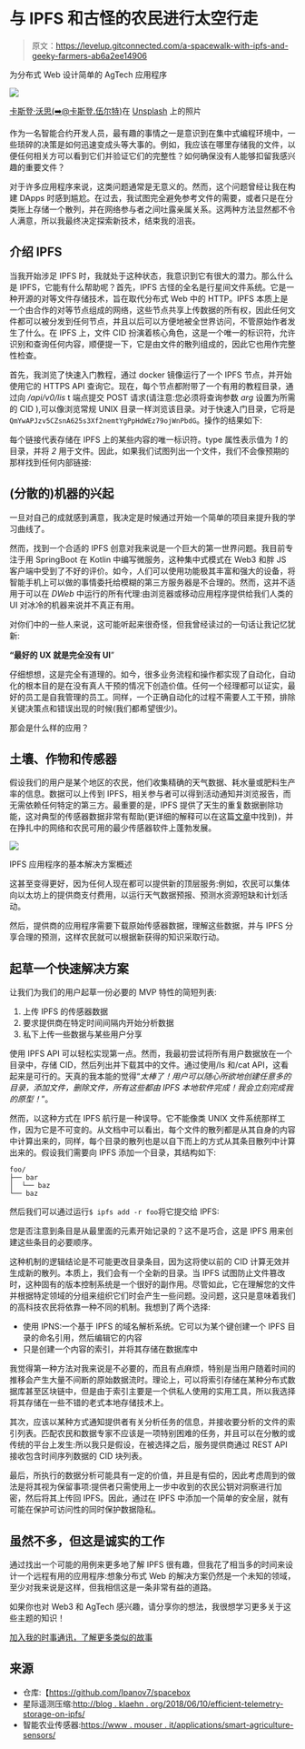 # 与 IPFS 和古怪的农民进行太空行走

> 原文：<https://levelup.gitconnected.com/a-spacewalk-with-ipfs-and-geeky-farmers-ab6a2ee14906>

为分布式 Web 设计简单的 AgTech 应用程序

![](img/19ff6f6194a190c5dd282a5f431317f1.png)

[卡斯登·沃思(➡️@卡斯登.伍尔特)](https://unsplash.com/@karsten_wuerth?utm_source=medium&utm_medium=referral)在 [Unsplash](https://unsplash.com?utm_source=medium&utm_medium=referral) 上的照片

作为一名智能合约开发人员，最有趣的事情之一是意识到在集中式编程环境中，一些琐碎的决策是如何迅速变成头等大事的。例如，我应该在哪里存储我的文件，以便任何相关方可以看到它们并验证它们的完整性？如何确保没有人能够扣留我感兴趣的重要文件？

对于许多应用程序来说，这类问题通常是无意义的。然而，这个问题曾经让我在构建 DApps 时感到尴尬。在过去，我试图完全避免参考文件的需要，或者只是在分类账上存储一个散列，并在网络参与者之间吐露亲属关系。这两种方法显然都不令人满意，所以我最终决定探索新技术，结束我的沮丧。

## 介绍 IPFS

当我开始涉足 IPFS 时，我就处于这种状态，我意识到它有很大的潜力。那么什么是 IPFS，它能有什么帮助呢？首先，IPFS 古怪的全名是行星间文件系统。它是一种开源的对等文件存储技术，旨在取代分布式 Web 中的 HTTP。IPFS 本质上是一个由合作的对等节点组成的网络，这些节点共享上传数据的所有权，因此任何文件都可以被分发到任何节点，并且以后可以方便地被全世界访问，不管原始作者发生了什么。在 IPFS 上，文件 CID 扮演着核心角色，这是一个唯一的标识符，允许识别和查询任何内容，顺便提一下，它是由文件的散列组成的，因此它也用作完整性检查。

首先，我浏览了快速入门教程，通过 docker 镜像运行了一个 IPFS 节点，并开始使用它的 HTTPS API 查询它。现在，每个节点都附带了一个有用的教程目录，通过向 */api/v0/lis* t 端点提交 POST 请求(请注意:您必须将查询参数 *arg* 设置为所需的 CID ),可以像浏览常规 UNIX 目录一样浏览该目录。对于快速入门目录，它将是`QmYwAPJzv5CZsnA625s3Xf2nemtYgPpHdWEz79ojWnPbdG`。操作的结果如下:

每个链接代表存储在 IPFS 上的某些内容的唯一标识符。type 属性表示值为 *1* 的目录，并将 *2* 用于文件。因此，如果我们试图列出一个文件，我们不会像预期的那样找到任何内部链接:

## (分散的)机器的兴起

一旦对自己的成就感到满意，我决定是时候通过开始一个简单的项目来提升我的学习曲线了。

然而，找到一个合适的 IPFS 创意对我来说是一个巨大的第一世界问题。我目前专注于用 SpringBoot 在 Kotlin 中编写微服务，这种集中式模式在 Web3 和胖 JS 客户端中受到了不好的评价。如今，人们可以使用功能极其丰富和强大的设备，将智能手机上可以做的事情委托给模糊的第三方服务器是不合理的。然而，这并不适用于可以在 *DWeb* 中运行的所有代理:由浏览器或移动应用程序提供给我们人类的 UI 对冰冷的机器来说并不真正有用。

对你们中的一些人来说，这可能听起来很奇怪，但我曾经读过的一句话让我记忆犹新:

**“最好的 UX 就是完全没有 UI**”

仔细想想，这是完全有道理的。如今，很多业务流程和操作都实现了自动化，自动化的根本目的是在没有真人干预的情况下创造价值。任何一个经理都可以证实，最好的员工是自我管理的员工。同样，一个正确自动化的过程不需要人工干预，排除关键决策点和错误出现的时候(我们都希望很少)。

那会是什么样的应用？

## 土壤、作物和传感器

假设我们的用户是某个地区的农民，他们收集精确的天气数据、耗水量或肥料生产率的信息。数据可以上传到 IPFS，相关参与者可以得到活动通知并浏览报告，而无需依赖任何特定的第三方。最重要的是，IPFS 提供了天生的重复数据删除功能，这对典型的传感器数据非常有帮助(更详细的解释可以在这篇[文章](http://blog.klaehn.org/2018/06/10/efficient-telemetry-storage-on-ipfs/)中找到)，并在挣扎中的网络和农民可用的最少传感器软件上蓬勃发展。

![](img/1410bb5fd99fc0a0ecae1f0931abddeb.png)

IPFS 应用程序的基本解决方案概述

这甚至变得更好，因为任何人现在都可以提供新的顶层服务:例如，农民可以集体向以太坊上的提供商支付费用，以运行天气数据预报、预测水资源短缺和计划活动。

然后，提供商的应用程序需要下载原始传感器数据，理解这些数据，并与 IPFS 分享合理的预测，这样农民就可以根据新获得的知识采取行动。

## 起草一个快速解决方案

让我们为我们的用户起草一份必要的 MVP 特性的简短列表:

1.  上传 IPFS 的传感器数据
2.  要求提供商在特定时间间隔内开始分析数据
3.  私下上传一些数据与某些用户分享

使用 IPFS API 可以轻松实现第一点。然而，我最初尝试将所有用户数据放在一个目录中，存储 CID，然后列出并下载其中的文件。通过使用/ls 和/cat API，这看起来是可行的。天真的我本能的觉得“*太棒了！用户可以随心所欲地创建任意多的目录，添加文件，删除文件，所有这些都由 IPFS 本地软件完成！我会立刻完成我的原型！*”。

然而，以这种方式在 IPFS 航行是一种误导。它不能像类 UNIX 文件系统那样工作，因为它是不可变的。从文档中可以看出，每个文件的散列都是从其自身的内容中计算出来的，同样，每个目录的散列也是以自下而上的方式从其条目散列中计算出来的。假设我们需要向 IPFS 添加一个目录，其结构如下:

```
foo/
├── bar
│  └── baz
└── baz
```

然后我们可以通过运行`$ ipfs add -r foo`将它提交给 IPFS:

您是否注意到条目是从最里面的元素开始记录的？这不是巧合，这是 IPFS 用来创建这些条目的必要顺序。

这种机制的逻辑结论是不可能更改目录条目，因为这将使以前的 CID 计算无效并生成新的散列。本质上，我们会有一个全新的目录。当 IPFS 试图防止文件篡改时，这种固有的版本控制系统是一个很好的副作用。尽管如此，它在理解您的文件并根据特定领域的分组来组织它们时会产生一些问题。没问题，这只是意味着我们的高科技农民将依靠一种不同的机制。我想到了两个选择:

*   使用 IPNS:一个基于 IPFS 的域名解析系统。它可以为某个键创建一个 IPFS 目录的命名引用，然后编辑它的内容
*   只是创建一个内容的索引，并将其存储在数据库中

我觉得第一种方法对我来说是不必要的，而且有点麻烦，特别是当用户随着时间的推移会产生大量不间断的原始数据流时。理论上，可以将索引存储在某种分布式数据库甚至区块链中，但是由于索引主要是一个供私人使用的实用工具，所以我选择将其存储在一些不错的老式本地存储技术上。

其次，应该以某种方式通知提供者有关分析任务的信息，并接收要分析的文件的索引列表。匹配农民和数据专家不应该是一项特别困难的任务，并且可以在分散的或传统的平台上发生:所以我只是假设，在被选择之后，服务提供商通过 REST API 接收包含时间序列数据的 CID 块列表。

最后，所执行的数据分析可能具有一定的价值，并且是有偿的，因此考虑周到的做法是将其视为保留事项:提供者只需使用上一步中收到的农民公钥对洞察进行加密，然后将其上传回 IPFS。因此，通过在 IPFS 中添加一个简单的安全层，就有可能在保护可访问性的同时保护数据隐私。

## 虽然不多，但这是诚实的工作

通过找出一个可能的用例来更多地了解 IPFS 很有趣，但我花了相当多的时间来设计一个远程有用的应用程序:想象分布式 Web 的解决方案仍然是一个未知的领域，至少对我来说是这样，但我相信这是一条非常有益的道路。

如果你也对 Web3 和 AgTech 感兴趣，请分享你的想法，我很想学习更多关于这些主题的知识！

[加入我的时事通讯，了解更多类似的故事](https://blog.lorisocchipinti.com)

## 来源

*   仓库:【https://github.com/Ipanov7/spacebox 
*   星际遥测压缩:[http://blog . klaehn . org/2018/06/10/efficient-telemetry-storage-on-ipfs/](http://blog.klaehn.org/2018/06/10/efficient-telemetry-storage-on-ipfs/)
*   智能农业传感器:[https://www . mouser . it/applications/smart-agriculture-sensors/](https://www.mouser.it/applications/smart-agriculture-sensors/)